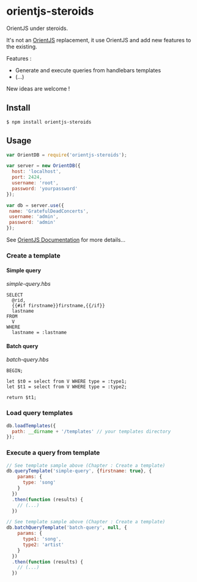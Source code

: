 # orientjs-steroids

OrientJS under steroids.

It's not an [OrientJS](https://github.com/orientechnologies/orientjs) replacement, it use OrientJS and add new features to the existing.

Features :

- Generate and execute queries from handlebars templates
- (...)

New ideas are welcome !

## Install

```
$ npm install orientjs-steroids
```

## Usage

```js
var OrientDB = require('orientjs-steroids');

var server = new OrientDB({
  host: 'localhost',
  port: 2424,
  username: 'root',
  password: 'yourpassword'
});

var db = server.use({
 name: 'GratefulDeadConcerts',
 username: 'admin',
 password: 'admin'
});

```

See [OrientJS Documentation](https://github.com/orientechnologies/orientjs) for more details...

### Create a template

#### Simple query

*simple-query.hbs*
```
SELECT
  @rid,
  {{#if firstname}}firstname,{{/if}}
  lastname
FROM
  V
WHERE
  lastname = :lastname
```

#### Batch query

*batch-query.hbs*
```
BEGIN;

let $t0 = select from V WHERE type = :type1;
let $t1 = select from V WHERE type = :type2;

return $t1;
```

### Load query templates

```js
db.loadTemplates({
  path: __dirname + '/templates' // your templates directory
});
```

### Execute a query from template

```js
// See template sample above (Chapter : Create a template)
db.queryTemplate('simple-query', {firstname: true}, {
    params: {
      type: 'song'
    }
  })
  .then(function (results) {
    // (...)
  })

// See template sample above (Chapter : Create a template)
db.batchQueryTemplate('batch-query', null, {
    params: {
      type1: 'song',
      type2: 'artist'
    }
  })
  .then(function (results) {
    // (...)
  })
```
